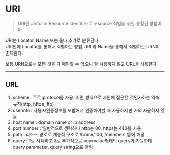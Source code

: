 # URI

> URI란 Uniform Resource Identifier로 resource 식별을 위한 종합된 방법이다.

URI는 Locator, Name 또는 둘다 추가로 분류된다.<br>
URI안에 Locator를 통해서 식별하는 방법 URL과 Name을 통해서 식별하는 URN이 존재한다.<br>

보통 URN으로는 모든 것을 다 매핑할 수 없으니 잘 사용하지 않고 URL을 사용한다.

-----

## URL

1. scheme : 주로 protocol을 사용. 어떤 방식으로 자원에 접근할 것인가하는 약속 규칙(http, https, ftp)
2. userinfo : 사용자인증정보를 포함해서 인증해야할 때 사용하지만 거의 사용하지 않음
3. host name : domain name or ip address
4. port number : 일반적으로 생략하나 http는 80, https는 443를 사용
5. path : 리소스 경로로 계층적 구조로 /home/100, /members 등에 해당
6. query : ?로 시작하고 &로 추가적으로 key=value형태의 query가 가능한데 query parameter, query string으로 불림

